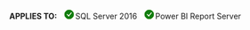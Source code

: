 **APPLIES TO:** ![Yes](media/yes-icon.png)SQL Server 2016 ![Yes](media/yes-icon.png)Power BI Report Server